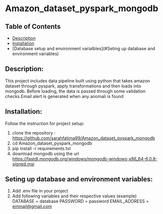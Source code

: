 # Amazon_dataset_pyspark_mongodb

## Table of Contents
- [Description](#description)
- [Installation](#installation)
- [Database setup and environment varialbles](#Seting up database and environment variables)


## Description:

This project includes data pipeline built using python that takes amazon dataset through pyspark, apply transformations and then loads into mongodb. Before loading, the data is passed through some validation checks.Email alert is generated when any anomali is found

## Installation:

Follow the instruction for project setup:
1. clone the repository : https://github.com/sarahfatima99/Amazon_dataset_pyspark_mongodb
2. cd Amazon_dataset_pyspark_mongodb
3. pip install -r requirements.txt
4. download mongodb using the url https://fastdl.mongodb.org/windows/mongodb-windows-x86_64-6.0.8-signed.msi

## Seting up database and environment variables:

1. Add .env file in your project
2. Add following variables and their respective values (example)
    DATABASE = database
    PASSWORD = password
    EMAIL_ADDRESS = emmail@gmail.com



